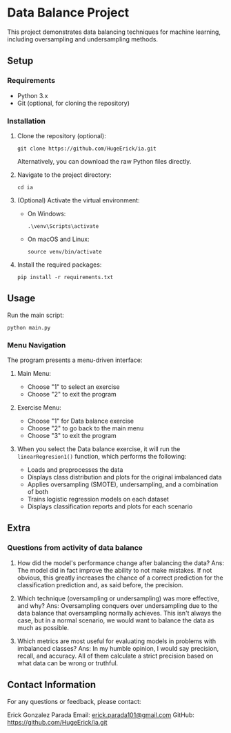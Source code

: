 # Data Balance Project

This project demonstrates data balancing techniques for machine learning, including oversampling and undersampling methods.

## Setup

### Requirements
- Python 3.x
- Git (optional, for cloning the repository)

### Installation

1. Clone the repository (optional):
   ```
   git clone https://github.com/HugeErick/ia.git
   ```
   Alternatively, you can download the raw Python files directly.

2. Navigate to the project directory:
   ```
   cd ia
   ```

3. (Optional) Activate the virtual environment:
   - On Windows:
     ```
     .\venv\Scripts\activate
     ```
   - On macOS and Linux:
     ```
     source venv/bin/activate
     ```

4. Install the required packages:
   ```
   pip install -r requirements.txt
   ```

## Usage

Run the main script:

```
python main.py
```

### Menu Navigation

The program presents a menu-driven interface:

1. Main Menu:
   - Choose "1" to select an exercise
   - Choose "2" to exit the program

2. Exercise Menu:
   - Choose "1" for Data balance exercise
   - Choose "2" to go back to the main menu
   - Choose "3" to exit the program

3. When you select the Data balance exercise, it will run the `linearRegresion1()` function, which performs the following:
   - Loads and preprocesses the data
   - Displays class distribution and plots for the original imbalanced data
   - Applies oversampling (SMOTE), undersampling, and a combination of both
   - Trains logistic regression models on each dataset
   - Displays classification reports and plots for each scenario

## Extra 

### Questions from activity of data balance
1. How did the model's performance change after balancing the data?
   Ans: The model did in fact improve the ability to not make mistakes. If not obvious, this greatly increases the chance of a correct prediction for the classification prediction and, as said before, the precision.

2. Which technique (oversampling or undersampling) was more effective, and why?
   Ans: Oversampling conquers over undersampling due to the data balance that oversampling normally achieves. This isn't always the case, but in a normal scenario, we would want to balance the data as much as possible.

3. Which metrics are most useful for evaluating models in problems with imbalanced classes?
   Ans: In my humble opinion, I would say precision, recall, and accuracy. All of them calculate a strict precision based on what data can be wrong or truthful.

## Contact Information

For any questions or feedback, please contact:

Erick Gonzalez Parada
Email: erick.parada101@gmail.com
GitHub: https://github.com/HugeErick/ia.git
